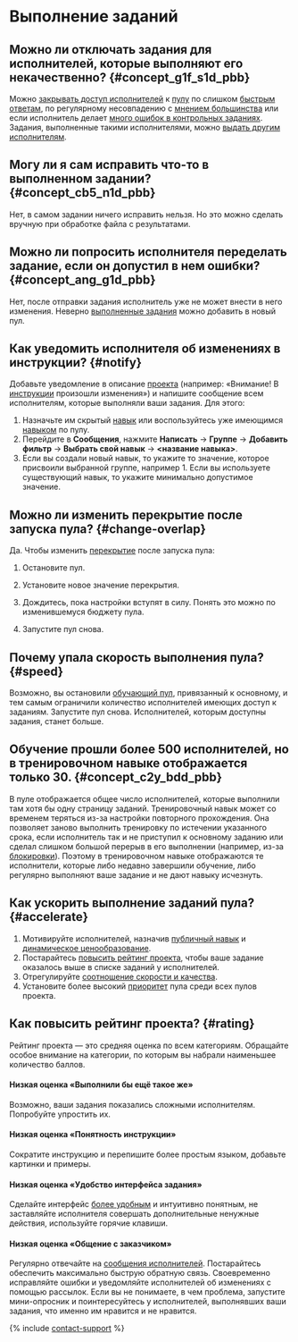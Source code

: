 # Выполнение заданий

## Можно ли отключать задания для исполнителей, которые выполняют его некачественно? {#concept_g1f_s1d_pbb}

Можно [закрывать доступ исполнителей](../../glossary#banned-worker) к [пулу](../../glossary#pool) по слишком [быстрым ответам](control.md#fast-answers), по регулярному несовпадению с [мнением большинства](mvote.md) или если исполнитель делает [много ошибок в контрольных заданиях](goldenset.md). Задания, выполненные такими исполнителями, можно [выдать другим исполнителям](restore-task-overlap.md).


## Могу ли я сам исправить что-то в выполненном задании? {#concept_cb5_n1d_pbb}

Нет, в самом задании ничего исправить нельзя. Но это можно сделать вручную при обработке файла с результатами.


## Можно ли попросить исполнителя переделать задание, если он допустил в нем ошибки? {#concept_ang_g1d_pbb}

Нет, после отправки задания исполнитель уже не может внести в него изменения. Неверно [выполненные задания](../../glossary#submitted-answers) можно добавить в новый пул.


## Как уведомить исполнителя об изменениях в инструкции? {#notify}

Добавьте уведомление в описание [проекта](../../glossary#project) (например: «Внимание! В [инструкции](../../glossary#task-instruction) произошли изменения») и напишите сообщение всем исполнителям, которые выполняли ваши задания.
 Для этого:
1. Назначьте им скрытый [навык](../../glossary#skill) или воспользуйтесь уже имеющимся [навыком](nav-assign.md) по пулу.
1. Перейдите в **Сообщения**, нажмите **Написать** → **Группе** → **Добавить фильтр** → **Выбрать свой навык** → **<название навыка>**.
1. Если вы создали новый навык, то укажите то значение, которое присвоили выбранной группе, например 1. Если вы используете существующий навык, то укажите минимально допустимое значение.


## Можно ли изменить перекрытие после запуска пула? {#change-overlap}

Да. Чтобы изменить [перекрытие](../../glossary#overlap) после запуска пула:

1. Остановите пул.
    
1. Установите новое значение перекрытия.
    
1. Дождитесь, пока настройки вступят в силу. Понять это можно по изменившемуся бюджету пула.
    
1. Запустите пул снова.
    


## Почему упала скорость выполнения пула? {#speed}

Возможно, вы остановили [обучающий пул](../../glossary#training-pool), привязанный к основному, и тем самым ограничили количество исполнителей имеющих доступ к заданиям. Запустите пул снова. Исполнителей, которым доступны задания, станет больше.


## Обучение прошли более 500 исполнителей, но в тренировочном навыке отображается только 30. {#concept_c2y_bdd_pbb}

В пуле отображается общее число исполнителей, которые выполнили там хотя бы одну страницу
 заданий. Тренировочный навык может со временем теряться из-за настройки повторного
 прохождения. Она позволяет заново выполнить тренировку по истечении указанного срока, если
 исполнитель так и не приступил к основному заданию или сделал слишком большой перерыв в его
 выполнении (например, из-за [блокировки](../../glossary#banned-worker)). Поэтому в тренировочном навыке отображаются те
 исполнители, которые либо недавно завершили обучение, либо регулярно выполняют ваше задание
 и не дают навыку исчезнуть.


## Как ускорить выполнение заданий пула? {#accelerate}

1. Мотивируйте исполнителей, назначив [публичный навык](nav-create.md#public) и [динамическое ценообразование](dynamic-pricing.md).
1. Постарайтесь [повысить рейтинг проекта](#rating), чтобы ваше задание оказалось выше в списке заданий у исполнителей.
1. Отрегулируйте [соотношение скорости и качества](adjust.md).
1. Установите более высокий [приоритет](pool_poolparams.md#priority) пула среди всех пулов проекта.


## Как повысить рейтинг проекта? {#rating}

Рейтинг проекта — это средняя оценка по всем категориям. Обращайте особое внимание на категории, по которым вы набрали наименьшее количество баллов.

#### Низкая оценка «Выполнили бы ещё такое же»

Возможно, ваши задания показались сложными исполнителям. Попробуйте упростить их.

#### Низкая оценка «Понятность инструкции»

Сократите инструкцию и перепишите более простым языком, добавьте картинки и примеры.

#### Низкая оценка «Удобство интерфейса задания»

Сделайте интерфейс [более удобным](spec.md) и интуитивно понятным, не заставляйте исполнителя совершать дополнительные ненужные действия, используйте горячие клавиши.

#### Низкая оценка «Общение с заказчиком»

Регулярно отвечайте на [сообщения исполнителей](messaging.md). Постарайтесь обеспечить максимально быструю обратную связь. Своевременно исправляйте ошибки и уведомляйте исполнителей об изменениях с помощью рассылок.
Если вы не понимаете, в чем проблема, запустите мини-опросник и поинтересуйтесь у исполнителей, выполнявших ваши задания, что именно им нравится и не нравится.

{% include [contact-support](../_includes/contact-support-help.md) %}

